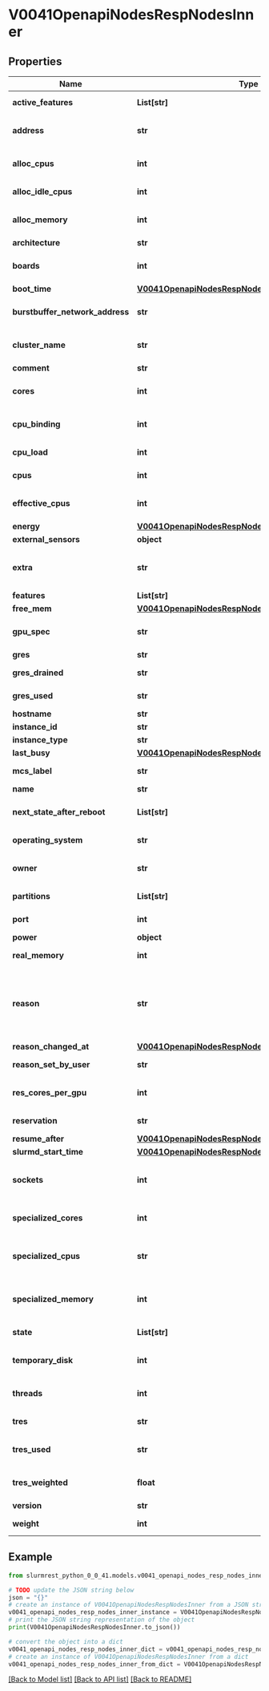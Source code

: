 # V0041OpenapiNodesRespNodesInner


## Properties

Name | Type | Description | Notes
------------ | ------------- | ------------- | -------------
**active_features** | **List[str]** | Currently active features | [optional] 
**address** | **str** | NodeAddr, used to establish a communication path | [optional] 
**alloc_cpus** | **int** | Total number of CPUs currently allocated for jobs | [optional] 
**alloc_idle_cpus** | **int** | Total number of idle CPUs | [optional] 
**alloc_memory** | **int** | Total memory in MB currently allocated for jobs | [optional] 
**architecture** | **str** | Computer architecture | [optional] 
**boards** | **int** | Number of Baseboards in nodes with a baseboard controller | [optional] 
**boot_time** | [**V0041OpenapiNodesRespNodesInnerBootTime**](V0041OpenapiNodesRespNodesInnerBootTime.md) |  | [optional] 
**burstbuffer_network_address** | **str** | Alternate network path to be used for sbcast network traffic | [optional] 
**cluster_name** | **str** | Cluster name (only set in federated environments) | [optional] 
**comment** | **str** | Arbitrary comment | [optional] 
**cores** | **int** | Number of cores in a single physical processor socket | [optional] 
**cpu_binding** | **int** | Default method for binding tasks to allocated CPUs | [optional] 
**cpu_load** | **int** | CPU load as reported by the OS | [optional] 
**cpus** | **int** | Total CPUs, including cores and threads | [optional] 
**effective_cpus** | **int** | Number of effective CPUs (excluding specialized CPUs) | [optional] 
**energy** | [**V0041OpenapiNodesRespNodesInnerEnergy**](V0041OpenapiNodesRespNodesInnerEnergy.md) |  | [optional] 
**external_sensors** | **object** |  | [optional] 
**extra** | **str** | Arbitrary string used for node filtering if extra constraints are enabled | [optional] 
**features** | **List[str]** | Available features | [optional] 
**free_mem** | [**V0041OpenapiNodesRespNodesInnerFreeMem**](V0041OpenapiNodesRespNodesInnerFreeMem.md) |  | [optional] 
**gpu_spec** | **str** | CPU cores reserved for jobs that also use a GPU | [optional] 
**gres** | **str** | Generic resources | [optional] 
**gres_drained** | **str** | Drained generic resources | [optional] 
**gres_used** | **str** | Generic resources currently in use | [optional] 
**hostname** | **str** | NodeHostname | [optional] 
**instance_id** | **str** | Cloud instance ID | [optional] 
**instance_type** | **str** | Cloud instance type | [optional] 
**last_busy** | [**V0041OpenapiNodesRespNodesInnerLastBusy**](V0041OpenapiNodesRespNodesInnerLastBusy.md) |  | [optional] 
**mcs_label** | **str** | Multi-Category Security label | [optional] 
**name** | **str** | NodeName | [optional] 
**next_state_after_reboot** | **List[str]** | The state the node will be assigned after rebooting | [optional] 
**operating_system** | **str** | Operating system reported by the node | [optional] 
**owner** | **str** | User allowed to run jobs on this node (unset if no restriction) | [optional] 
**partitions** | **List[str]** | Partitions containing this node | [optional] 
**port** | **int** | TCP port number of the slurmd | [optional] 
**power** | **object** |  | [optional] 
**real_memory** | **int** | Total memory in MB on the node | [optional] 
**reason** | **str** | Describes why the node is in a \&quot;DOWN\&quot;, \&quot;DRAINED\&quot;, \&quot;DRAINING\&quot;, \&quot;FAILING\&quot; or \&quot;FAIL\&quot; state | [optional] 
**reason_changed_at** | [**V0041OpenapiNodesRespNodesInnerReasonChangedAt**](V0041OpenapiNodesRespNodesInnerReasonChangedAt.md) |  | [optional] 
**reason_set_by_user** | **str** | User who set the reason | [optional] 
**res_cores_per_gpu** | **int** | Number of CPU cores per GPU restricted to GPU jobs | [optional] 
**reservation** | **str** | Name of reservation containing this node | [optional] 
**resume_after** | [**V0041OpenapiNodesRespNodesInnerResumeAfter**](V0041OpenapiNodesRespNodesInnerResumeAfter.md) |  | [optional] 
**slurmd_start_time** | [**V0041OpenapiNodesRespNodesInnerSlurmdStartTime**](V0041OpenapiNodesRespNodesInnerSlurmdStartTime.md) |  | [optional] 
**sockets** | **int** | Number of physical processor sockets/chips on the node | [optional] 
**specialized_cores** | **int** | Number of cores reserved for system use | [optional] 
**specialized_cpus** | **str** | Abstract CPU IDs on this node reserved for exclusive use by slurmd and slurmstepd | [optional] 
**specialized_memory** | **int** | Combined memory limit, in MB, for Slurm compute node daemons | [optional] 
**state** | **List[str]** | Node state(s) applicable to this node | [optional] 
**temporary_disk** | **int** | Total size in MB of temporary disk storage in TmpFS | [optional] 
**threads** | **int** | Number of logical threads in a single physical core | [optional] 
**tres** | **str** | Configured trackable resources | [optional] 
**tres_used** | **str** | Trackable resources currently allocated for jobs | [optional] 
**tres_weighted** | **float** | Weighted number of billable trackable resources allocated | [optional] 
**version** | **str** | Slurmd version | [optional] 
**weight** | **int** | Weight of the node for scheduling purposes | [optional] 

## Example

```python
from slurmrest_python_0_0_41.models.v0041_openapi_nodes_resp_nodes_inner import V0041OpenapiNodesRespNodesInner

# TODO update the JSON string below
json = "{}"
# create an instance of V0041OpenapiNodesRespNodesInner from a JSON string
v0041_openapi_nodes_resp_nodes_inner_instance = V0041OpenapiNodesRespNodesInner.from_json(json)
# print the JSON string representation of the object
print(V0041OpenapiNodesRespNodesInner.to_json())

# convert the object into a dict
v0041_openapi_nodes_resp_nodes_inner_dict = v0041_openapi_nodes_resp_nodes_inner_instance.to_dict()
# create an instance of V0041OpenapiNodesRespNodesInner from a dict
v0041_openapi_nodes_resp_nodes_inner_from_dict = V0041OpenapiNodesRespNodesInner.from_dict(v0041_openapi_nodes_resp_nodes_inner_dict)
```
[[Back to Model list]](../README.md#documentation-for-models) [[Back to API list]](../README.md#documentation-for-api-endpoints) [[Back to README]](../README.md)


